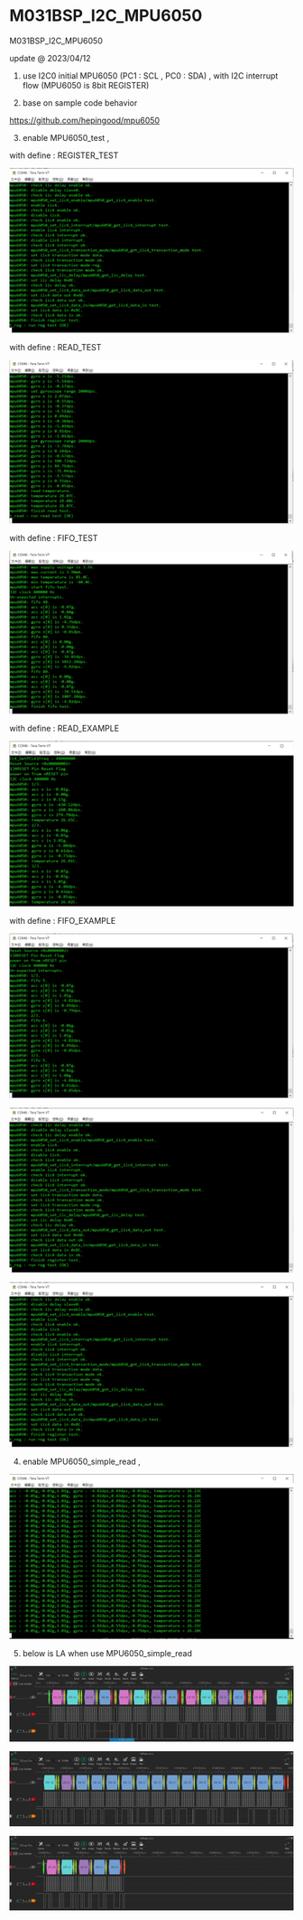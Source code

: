 # M031BSP_I2C_MPU6050
 M031BSP_I2C_MPU6050

update @ 2023/04/12

1. use I2C0 initial MPU6050 (PC1 : SCL , PC0 : SDA) , with I2C interrupt flow (MPU6050 is 8bit REGISTER)

2. base on sample code behavior

https://github.com/hepingood/mpu6050

3. enable MPU6050_test , 

with define : REGISTER_TEST

![image](https://github.com/released/M031BSP_I2C_MPU6050/blob/main/log_REGISTER_TEST.jpg)	

with define : READ_TEST

![image](https://github.com/released/M031BSP_I2C_MPU6050/blob/main/log_READ_TEST.jpg)	

with define : FIFO_TEST

![image](https://github.com/released/M031BSP_I2C_MPU6050/blob/main/log_FIFO_TEST.jpg)	

with define : READ_EXAMPLE

![image](https://github.com/released/M031BSP_I2C_MPU6050/blob/main/log_READ_EXAMPLE.jpg)	

with define : FIFO_EXAMPLE

![image](https://github.com/released/M031BSP_I2C_MPU6050/blob/main/log_FIFO_EXAMPLE.jpg)	

![image](https://github.com/released/M031BSP_I2C_MPU6050/blob/main/log_REGISTER_TEST.jpg)	

![image](https://github.com/released/M031BSP_I2C_MPU6050/blob/main/log_REGISTER_TEST.jpg)	


4. enable MPU6050_simple_read , 

![image](https://github.com/released/M031BSP_I2C_MPU6050/blob/main/log_MPU6050_simple_read.jpg)	

5. below is LA when use MPU6050_simple_read

![image](https://github.com/released/M031BSP_I2C_MPU6050/blob/main/LA_1_read_config.jpg)	

![image](https://github.com/released/M031BSP_I2C_MPU6050/blob/main/LA_2_read_acc_gyro.jpg)	

![image](https://github.com/released/M031BSP_I2C_MPU6050/blob/main/LA_3_read_temp.jpg)	

